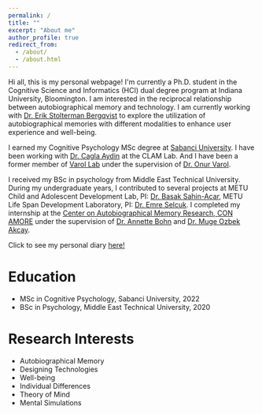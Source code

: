 ```yaml
---
permalink: /
title: ""
excerpt: "About me"
author_profile: true
redirect_from: 
  - /about/
  - /about.html
---
```


Hi all, this is my personal webpage! I'm currently a Ph.D. student in the Cognitive Science and Informatics (HCI) dual degree program at Indiana University, Bloomington. I am interested in the reciprocal relationship between autobiographical memory and technology. I am currently working with [Dr. Erik Stolterman Bergqvist](https://www.stoltermanbergqvist.com) to explore the utilization of autobiographical memories with different modalities to enhance user experience and well-being.

I earned my Cognitive Psychology MSc degree at [Sabanci University](https://www.sabanciuniv.edu/). I have been working with [Dr. Cagla Aydin](https://fass.sabanciuniv.edu/en/faculty-members/detail/1980) at the CLAM Lab. And I have been a former member of [Varol Lab](http://varollab.com/) under the supervision of [Dr. Onur Varol](http://www.onurvarol.com/). 

I received my BSc in psychology from Middle East Technical University. During my undergraduate years, I contributed to several projects at METU Child and Adolescent Development Lab, PI: [Dr. Basak Sahin-Acar](http://psy.metu.edu.tr/en/basak-sahin-acar), METU Life Span Development Laboratory, PI: [Dr. Emre Selcuk](http://myweb.sabanciuniv.edu/emreselcuk/). I completed my internship at the [Center on Autobiographical Memory  Research, CON AMORE](https://psy.au.dk/en/research/research-centres-and-units/conamore/) under the supervision of [Dr. Annette Bohn](https://pure.au.dk/portal/en/persons/annette-bohn(63156000-0ce0-4610-b068-ee3354380b04).html) and [Dr. Muge Ozbek Akcay](https://scholar.google.dk/citations?user=iuB-cpUAAAAJ&hl=en). 

Click to see my personal diary [here!](https://sites.google.com/view/otenenege/main)


# Education
* MSc in Cognitive Psychology, Sabanci University, 2022
* BSc in Psychology, Middle East Technical University, 2020

# Research Interests 
* Autobiographical Memory
* Designing Technologies
* Well-being
* Individual Differences 
* Theory of Mind
* Mental Simulations

